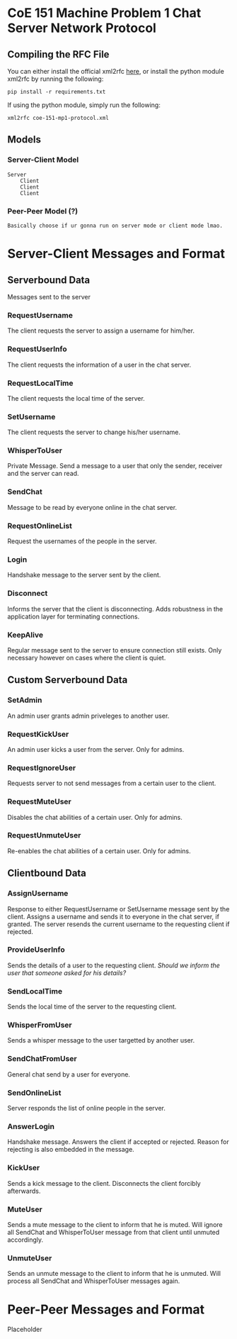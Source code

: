 # CoE 151 Machine Problem 1 Chat Server Network Protocol

## Compiling the RFC File
You can either install the official xml2rfc [here](https://xml2rfc.tools.ietf.org/), or install the python module xml2rfc by running the following:

`
pip install -r requirements.txt
`

If using the python module, simply run the following:

`
xml2rfc coe-151-mp1-protocol.xml
`

## Models
### Server-Client Model
    Server
        Client
        Client
        Client
### Peer-Peer Model (?)
    Basically choose if ur gonna run on server mode or client mode lmao.

# Server-Client Messages and Format
## Serverbound Data
Messages sent to the server
###   RequestUsername
The client requests the server to assign a username for him/her.
###  RequestUserInfo
The client requests the information of a user in the chat server.
###   RequestLocalTime
The client requests the local time of the server.
###   SetUsername
The client requests the server to change his/her username.
###  WhisperToUser
Private Message. Send a message to a user that only the sender, receiver and the server can read.
###  SendChat
Message to be read by everyone online in the chat server.
###    RequestOnlineList
Request the usernames of the people in the server.
###    Login
Handshake message to the server sent by the client.
### Disconnect
Informs the server that the client is disconnecting. Adds robustness in the application layer for terminating connections.
### KeepAlive
Regular message sent to the server to ensure connection still exists. Only necessary however on cases where the client is quiet.

## Custom Serverbound Data
###   SetAdmin
An admin user grants admin priveleges to another user.
###   RequestKickUser
An admin user kicks a user from the server. Only for admins.
###   RequestIgnoreUser
Requests server to not send messages from a certain user to the client.
###   RequestMuteUser
Disables the chat abilities of a certain user. Only for admins.
###   RequestUnmuteUser
Re-enables the chat abilities of a certain user. Only for admins.

## Clientbound Data
### AssignUsername
Response to either RequestUsername or SetUsername message sent by the client. Assigns a username and sends it to everyone in the chat server, if granted. The server resends the current username to the requesting client if rejected.

###   ProvideUserInfo
Sends the details of a user to the requesting client. *Should we inform the user that someone asked for his details?*

###  SendLocalTime
Sends the local time of the server to the requesting client.

###   WhisperFromUser
Sends a whisper message to the user targetted by another user.

###   SendChatFromUser
General chat send by a user for everyone.

### SendOnlineList
Server responds the list of online people in the server.

### AnswerLogin
Handshake message. Answers the client if accepted or rejected. Reason for rejecting is also embedded in the message. 

###  KickUser
Sends a kick message to the client. Disconnects the client forcibly afterwards.

### MuteUser
Sends a mute message to the client to inform that he is muted. Will ignore all SendChat and WhisperToUser message from that client until unmuted accordingly.

### UnmuteUser
Sends an unmute message to the client to inform that he is unmuted. Will process all SendChat and WhisperToUser messages again.

# Peer-Peer Messages and Format
Placeholder